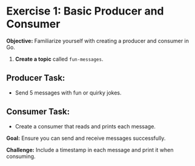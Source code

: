 # Exercise 1: Basic Producer and Consumer

**Objective:** Familiarize yourself with creating a producer and consumer in Go.

1. **Create a topic** called `fun-messages`.

## Producer Task:
- Send 5 messages with fun or quirky jokes.

## Consumer Task:
- Create a consumer that reads and prints each message.

**Goal:** Ensure you can send and receive messages successfully.

**Challenge:** Include a timestamp in each message and print it when consuming.
